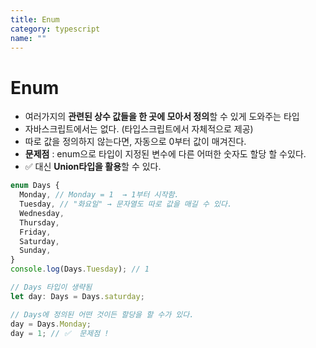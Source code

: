 ```yaml
---
title: Enum
category: typescript
name: ""
---
```


# Enum

- 여러가지의 **관련된 상수 값들을 한 곳에 모아서 정의**할 수 있게 도와주는 타입
- 자바스크립트에서는 없다. (타입스크립트에서 자체적으로 제공)
- 따로 값을 정의하지 않는다면, 자동으로 0부터 값이 매겨진다.
- **문제점** : enum으로 타입이 지정된 변수에 다른 어떠한 숫자도 할당 할 수있다.
- ✅ 대신 **Union타입을 활용**할 수 있다.

```typescript
enum Days {
  Monday, // Monday = 1  → 1부터 시작함.
  Tuesday, // "화요일" → 문자열도 따로 값을 매길 수 있다.
  Wednesday,
  Thursday,
  Friday,
  Saturday,
  Sunday,
}
console.log(Days.Tuesday); // 1

// Days 타입이 생략됨
let day: Days = Days.saturday;

// Days에 정의된 어떤 것이든 할당을 할 수가 있다.
day = Days.Monday;
day = 1; // ✅  문제점 !
```
